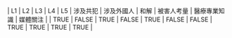 | L1 | L2 | L3 | L4 | L5 | 涉及共犯 | 涉及外國人 | 和解 | 被害人考量 | 醫療專業知識 | 媒體關注 |
| TRUE | FALSE | TRUE | FALSE | TRUE | FALSE | FALSE | TRUE | TRUE | TRUE | TRUE |